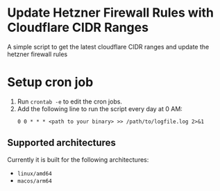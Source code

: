 # Update Hetzner Firewall Rules with Cloudflare CIDR Ranges

A simple script to get the latest cloudflare CIDR ranges and update the hetzner firewall rules

# Setup cron job

1. Run `crontab -e` to edit the cron jobs.
2. Add the following line to run the script every day at 0 AM:
   ```
   0 0 * * * <path to your binary> >> /path/to/logfile.log 2>&1
   ```

## Supported architectures

Currently it is built for the following architectures:

- `linux/amd64`
- `macos/arm64`
